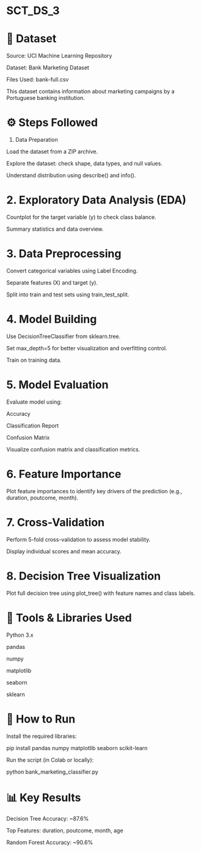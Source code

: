 # SCT_DS_3
# 📁 Dataset

Source: UCI Machine Learning Repository

Dataset: Bank Marketing Dataset

Files Used: bank-full.csv

This dataset contains information about marketing campaigns by a Portuguese banking institution.

# ⚙ Steps Followed
1. Data Preparation

Load the dataset from a ZIP archive.

Explore the dataset: check shape, data types, and null values.

Understand distribution using describe() and info().

# 2. Exploratory Data Analysis (EDA)

Countplot for the target variable (y) to check class balance.

Summary statistics and data overview.

# 3. Data Preprocessing

Convert categorical variables using Label Encoding.

Separate features (X) and target (y).

Split into train and test sets using train_test_split.

# 4. Model Building

Use DecisionTreeClassifier from sklearn.tree.

Set max_depth=5 for better visualization and overfitting control.

Train on training data.

# 5. Model Evaluation

Evaluate model using:

Accuracy

Classification Report

Confusion Matrix

Visualize confusion matrix and classification metrics.

# 6. Feature Importance

Plot feature importances to identify key drivers of the prediction (e.g., duration, poutcome, month).

# 7. Cross-Validation

Perform 5-fold cross-validation to assess model stability.

Display individual scores and mean accuracy.

# 8. Decision Tree Visualization

Plot full decision tree using plot_tree() with feature names and class labels.

# 🔧 Tools & Libraries Used

Python 3.x

pandas

numpy

matplotlib

seaborn

sklearn

# 📌 How to Run

Install the required libraries:

pip install pandas numpy matplotlib seaborn scikit-learn

Run the script (in Colab or locally):

python bank_marketing_classifier.py

# 📊 Key Results

Decision Tree Accuracy: ~87.6%

Top Features: duration, poutcome, month, age

Random Forest Accuracy: ~90.6%
